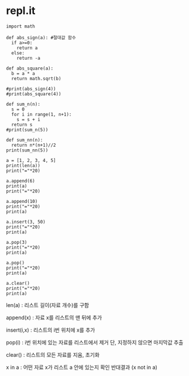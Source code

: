 # repl.it
```
import math

def abs_sign(a): #절대값 함수
  if a>=0:
    return a
  else:
    return -a

def abs_square(a):
  b = a * a
  return math.sqrt(b)

#print(abs_sign(4))
#print(abs_square(4))

def sum_n(n):
  s = 0
  for i in range(1, n+1):
    s = s + i
  return s
#print(sum_n(5))

def sum_nn(n):
  return n*(n+1)//2 
print(sum_nn(5))
```

```
a = [1, 2, 3, 4, 5]
print(len(a))
print("="*20)

a.append(6)
print(a)
print("="*20)

a.append(10)
print("="*20)
print(a)

a.insert(3, 50)
print("="*20)
print(a)

a.pop(3)
print("="*20)
print(a)

a.pop()
print("="*20)
print(a)

a.clear()
print("="*20)
print(a)
```

len(a) : 리스트 길이(자료 개수)를 구함

append(x) : 자료 x를 리스트의 맨 뒤에 추가

insert(i,x) : 리스트의 i번 위치에 x를 추가

pop(i) : i번 위치에 있는 자료를 리스트에서 제거
단, 지정하지 않으면 마지막값 추출

clear() : 리스트의 모든 자료를 지움, 초기화

x in a : 어떤 자료 x가 리스트 a 안에 있는지 확인
반대결과 (x not in a)
